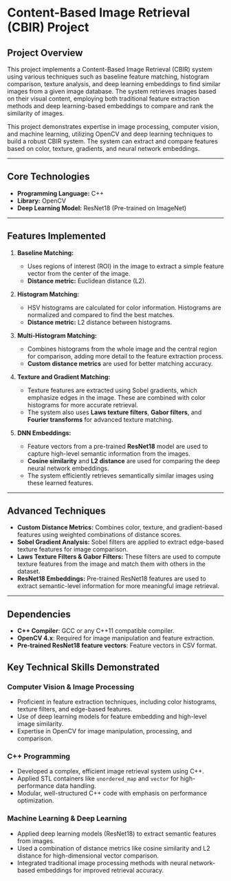 # **Content-Based Image Retrieval (CBIR) Project**

## **Project Overview**

This project implements a Content-Based Image Retrieval (CBIR) system using various techniques such as baseline feature matching, histogram comparison, texture analysis, and deep learning embeddings to find similar images from a given image database. The system retrieves images based on their visual content, employing both traditional feature extraction methods and deep learning-based embeddings to compare and rank the similarity of images.

This project demonstrates expertise in image processing, computer vision, and machine learning, utilizing OpenCV and deep learning techniques to build a robust CBIR system. The system can extract and compare features based on color, texture, gradients, and neural network embeddings.

---

## **Core Technologies**
- **Programming Language:** C++
- **Library:** OpenCV
- **Deep Learning Model:** ResNet18 (Pre-trained on ImageNet)

---

## **Features Implemented**

1. **Baseline Matching:**
   - Uses regions of interest (ROI) in the image to extract a simple feature vector from the center of the image.
   - **Distance metric:** Euclidean distance (L2).

2. **Histogram Matching:**
   - HSV histograms are calculated for color information. Histograms are normalized and compared to find the best matches.
   - **Distance metric:** L2 distance between histograms.

3. **Multi-Histogram Matching:**
   - Combines histograms from the whole image and the central region for comparison, adding more detail to the feature extraction process.
   - **Custom distance metrics** are used for better matching accuracy.

4. **Texture and Gradient Matching:**
   - Texture features are extracted using Sobel gradients, which emphasize edges in the image. These are combined with color histograms for more accurate retrieval.
   - The system also uses **Laws texture filters**, **Gabor filters**, and **Fourier transforms** for advanced texture matching.

5. **DNN Embeddings:**
   - Feature vectors from a pre-trained **ResNet18** model are used to capture high-level semantic information from the images.
   - **Cosine similarity** and **L2 distance** are used for comparing the deep neural network embeddings.
   - The system efficiently retrieves semantically similar images using these learned features.

---

## **Advanced Techniques**
- **Custom Distance Metrics:** Combines color, texture, and gradient-based features using weighted combinations of distance scores.
- **Sobel Gradient Analysis:** Sobel filters are applied to extract edge-based texture features for image comparison.
- **Laws Texture Filters & Gabor Filters:** These filters are used to compute texture features from the image and match them with others in the dataset.
- **ResNet18 Embeddings:** Pre-trained ResNet18 features are used to extract semantic-level information for more meaningful image retrieval.

---

## **Dependencies**
- **C++ Compiler**: GCC or any C++11 compatible compiler.
- **OpenCV 4.x**: Required for image manipulation and feature extraction.
- **Pre-trained ResNet18 feature vectors**: Feature vectors in CSV format.

## **Key Technical Skills Demonstrated**
### **Computer Vision & Image Processing**
- Proficient in feature extraction techniques, including color histograms, texture filters, and edge-based features.
- Use of deep learning models for feature embedding and high-level image similarity.
- Expertise in OpenCV for image manipulation, processing, and comparison.

### **C++ Programming**
- Developed a complex, efficient image retrieval system using C++.
- Applied STL containers like `unordered_map` and `vector` for high-performance data handling.
- Modular, well-structured C++ code with emphasis on performance optimization.

### **Machine Learning & Deep Learning**
- Applied deep learning models (ResNet18) to extract semantic features from images.
- Used a combination of distance metrics like cosine similarity and L2 distance for high-dimensional vector comparison.
- Integrated traditional image processing methods with neural network-based embeddings for improved retrieval accuracy.
